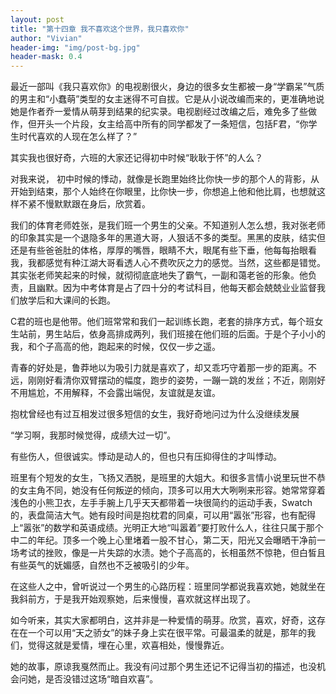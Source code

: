 ```yaml
---
layout: post
title: "第十四章 我不喜欢这个世界，我只喜欢你"
author: "Vivian"
header-img: "img/post-bg.jpg"
header-mask: 0.4
---
```

最近一部叫《我只喜欢你》的电视剧很火，身边的很多女生都被一身“学霸呆”气质的男主和“小蠢萌”类型的女主迷得不可自拔。它是从小说改编而来的，更准确地说她是作者乔一爱情从萌芽到结果的纪实录。电视剧经过改编之后，难免多了些做作，但开头一个片段，女主给高中所有的同学都发了一条短信，包括F君，“你学生时代喜欢的人现在怎么样了？”

其实我也很好奇，六班的大家还记得初中时候“耿耿于怀”的人么？

对我来说， 初中时候的悸动，就像是长跑里始终比你快一步的那个人的背影，从开始到结束，那个人始终在你眼里，比你快一步，你想追上他和他比肩，也想就这样不紧不慢默默跟在身后，欣赏着。

我们的体育老师姓张，是我们班一个男生的父亲。不知道别人怎么想，我对张老师的印象其实是一个退隐多年的黑道大哥，人狠话不多的类型。黑黑的皮肤，结实但还是有些爸爸肚的体格，厚厚的嘴唇，眼睛不大，眼尾有些下垂，他每每抬眼看我，我都感觉有种江湖大哥看透人心不费吹灰之力的感觉。当然，这些都是错觉。其实张老师笑起来的时候，就彻彻底底地失了霸气，一副和蔼老爸的形象。他负责，且幽默。因为中考体育是占了四十分的考试科目，他每天都会兢兢业业监督我们放学后和大课间的长跑。

C君的班也是他带。他们班常常和我们一起训练长跑，老套的排序方式，每个班女生站前，男生站后，依身高排成两列，我们班接在他们班的后面。于是个子小小的我，和个子高高的他，跑起来的时候，仅仅一步之遥。

青春的好处是，鲁莽地以为吸引力就是喜欢了，却又乖巧守着那一步的距离。不远，刚刚好看清你双臂摆动的幅度，跑步的姿势，一蹦一跳的发丝；不近，刚刚好不用尴尬，不用解释，不会露出端倪，友谊就是友谊。

抱枕曾经也有过互相发过很多短信的女生，我好奇地问过为什么没继续发展

“学习啊，我那时候觉得，成绩大过一切”。

有些伤人，但很诚实。悸动是动人的，但也只有压抑得住的才叫悸动。

班里有个短发的女生，飞扬又洒脱，是班里的大姐大。和很多言情小说里玩世不恭的女主角不同，她没有任何叛逆的倾向，顶多可以用大大咧咧来形容。她常常穿着浅色的小熊卫衣，左手手腕上几乎天天都带着一块很简约的运动手表，Swatch的，表盘简洁大气。她有段时间是抱枕君的同桌，可以用“嚣张”形容，也有配得上“嚣张”的数学和英语成绩。光明正大地“叫嚣着”要打败什么人，往往只属于那个中二的年纪。顶多一个晚上心里堵着一股不甘心，第二天，阳光又会曝晒干净前一场考试的挫败，像是一片失踪的水渍。她个子高高的，长相虽然不惊艳，但白皙且有些英气的妩媚感，自然也不乏被吸引的少年。

在这些人之中，曾听说过一个男生的心路历程：班里同学都说我喜欢她，她就坐在我斜前方，于是我开始观察她，后来慢慢，喜欢就这样出现了。

如今听来，其实大家都明白，这并非是一种爱情的萌芽。欣赏，喜欢，好奇，这存在在一个可以用“天之骄女”的妹子身上实在很平常。可最温柔的就是，那年的我们，觉得这就是爱情，埋在心里，欢喜相处，慢慢靠近。

她的故事，原谅我戛然而止。我没有问过那个男生还记不记得当初的描述，也没机会问她，是否没错过这场“暗自欢喜”。




















